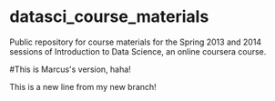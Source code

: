 datasci_course_materials
========================

Public repository for course materials for the Spring 2013 and 2014 sessions of Introduction to Data Science, an online coursera course.

#This is Marcus's version, haha!

This is a new line from my new branch!
